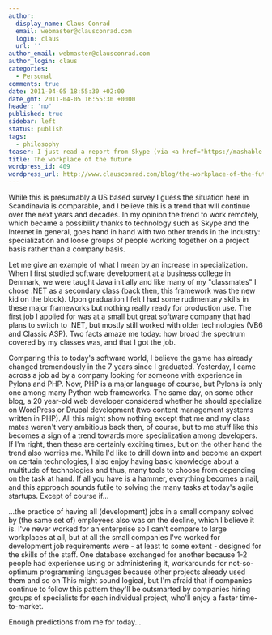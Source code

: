 ```yaml
---
author:
  display_name: Claus Conrad
  email: webmaster@clausconrad.com
  login: claus
  url: ''
author_email: webmaster@clausconrad.com
author_login: claus
categories:
  - Personal
comments: true
date: 2011-04-05 18:55:30 +02:00
date_gmt: 2011-04-05 16:55:30 +0000
header: 'no'
published: true
sidebar: left
status: publish
tags:
  - philosophy
teaser: I just read a report from Skype (via <a href="https://mashable.com/archive/wfh-survey">Mashable</a>) that finds 62% of all surveyed companies already use remote workers, i.e. employees working from home ("WFH") some or all of their time.
title: The workplace of the future
wordpress_id: 409
wordpress_url: http://www.clausconrad.com/blog/the-workplace-of-the-future
---
```

While this is presumably a US based survey I guess the situation here in Scandinavia is comparable, and I believe this is a trend that will continue over the next years and decades. In my opinion the trend to work remotely, which became a possibility thanks to technology such as Skype and the Internet in general, goes hand in hand with two other trends in the industry: specialization and loose groups of people working together on a project basis rather than a company basis.

Let me give an example of what I mean by an increase in specialization. When I first studied software development at a business college in Denmark, we were taught Java initially and like many of my "classmates" I chose .NET as a secondary class (back then, this framework was the new kid on the block). Upon graduation I felt I had some rudimentary skills in these major frameworks but nothing really ready for production use. The first job I applied for was at a small but great software company that had plans to switch to .NET, but mostly still worked with older technologies (VB6 and Classic ASP). Two facts amaze me today: how broad the spectrum covered by my classes was, and that I got the job.

Comparing this to today's software world, I believe the game has already changed tremendously in the 7 years since I graduated. Yesterday, I came across a job ad by a company looking for someone with experience in Pylons and PHP. Now, PHP is a major language of course, but Pylons is only one among many Python web frameworks. The same day, on some other blog, a 20 year-old web developer considered whether he should specialize on WordPress or Drupal development (two content management systems written in PHP). All this might show nothing except that me and my class mates weren't very ambitious back then, of course, but to me stuff like this becomes a sign of a trend towards more specialization among developers. If I'm right, then these are certainly exciting times, but on the other hand the trend also worries me. While I'd like to drill down into and become an expert on certain technologies, I also enjoy having basic knowledge about a multitude of technologies and thus, many tools to choose from depending on the task at hand. If all you have is a hammer, everything becomes a nail, and this approach sounds futile to solving the many tasks at today's agile startups. Except of course if...

...the practice of having all (development) jobs in a small company solved by (the same set of) employees also was on the decline, which I believe it is. I've never worked for an enterprise so I can't compare to large workplaces at all, but at all the small companies I've worked for development job requirements were - at least to some extent - designed for the skills of the staff. One database exchanged for another because 1-2 people had experience using or administering it, workarounds for not-so-optimum programming languages because other projects already used them and so on This might sound logical, but I'm afraid that if companies continue to follow this pattern they'll be outsmarted by companies hiring groups of specialists for each individual project, who'll enjoy a faster time-to-market.

Enough predictions from me for today...
